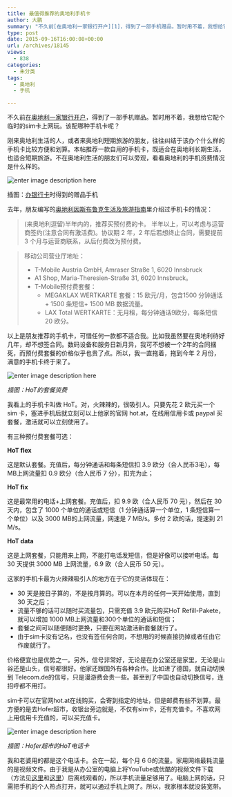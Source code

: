 ```yaml
---
title: 最值得推荐的奥地利手机卡
author: 大鹏
summary: "不久前[在奥地利一家银行开户][1]，得到了一部手机赠品。暂时用不着，我想给它配个临时的sim卡上网玩。该配哪种手机卡呢？"
type: post
date: 2015-09-16T16:00:08+00:00
url: /archives/18145
views:
  - 838
categories:
  - 未分类
tags:
  - 奥地利
  - 手机

---
```

不久前[在奥地利一家银行开户][1]，得到了一部手机赠品。暂时用不着，我想给它配个临时的sim卡上网玩。该配哪种手机卡呢？

刚来奥地利生活的人，或者来奥地利短期旅游的朋友，往往纠结于该办个什么样的手机卡比较方便和划算。本帖推荐一款自用的手机卡，既适合在奥地利长期生活，也适合短期旅游。不在奥地利生活的朋友们可以旁观，看看奥地利的手机资费情况是什么样的。

![enter image description here][2]

插图：[办银行卡][1]时得到的赠品手机

去年，朋友编写的[奥地利因斯布鲁克生活及旅游指南][3]里介绍过手机卡的情况：

> (来奥地利逗留)半年内的，推荐买预付费的卡。 半年以上，可以考虑与运营商签约(注意合同有激活费)。协议期 2 年，2 年后若想终止合同，需要提前 3 个月与运营商联系，从后付费改为预付费。
    
> 移动公司营业厅地址：
> 
>   * T-Mobile Austria GmbH, Amraser Straße 1, 6020 Innsbruck
>   * A1 Shop, Maria-Theresien-Straße 31, 6020 Innsbruck。
>   * T-Mobile预付费套餐： 
>       * MEGAKLAX WERTKARTE 套餐：15 欧元/月，包含1500 分钟通话+ 1500 条短信+ 1500 MB 数据流量。
>       * LAX Total WERTKARTE：无月租，每分钟通话9欧分，每条短信 20 欧分。

以上是朋友推荐的手机卡，可惜任何一款都不适合我。比如我虽然要在奥地利待好几年，却不想签合同。数码设备和服务日新月异，我可不想被一个2年的合同捆死，而预付费套餐的价格似乎也贵了点。所以，我一直拖着，拖到今年 2 月份，满意的手机卡终于来了。

![enter image description here][4]

_插图：HoT的套餐资费_

我看上的手机卡叫做 HoT。对，火辣辣的，很吸引人。只要先花 2 欧元买一个 sim 卡，塞进手机后就立刻可以上他家的官网 hot.at，在线用信用卡或 paypal 买套餐，激活就可以立刻使用了。

有三种预付费套餐可选：

**HoT flex**
  
这是默认套餐。充值后，每分钟通话和每条短信扣 3.9 欧分（合人民币3毛），每 MB上网流量扣 0.9 欧分（合人民币 7 分），扣完为止；

**HoT fix**
  
这是最常用的电话+上网套餐。充值后，扣 9.9 欧（合人民币 70 元），然后在 30 天内，包含了 1000 个单位的通话或短信（1 分钟通话算一个单位，1 条短信算一个单位）以及 3000 MB的上网流量，网速是 7 MB/s。多付 2 欧的话，提速到 21 M/s。

**HoT data**
  
这是上网套餐，只能用来上网，不能打电话发短信，但是好像可以接听电话。每 30 天提供 3000 MB 上网流量，6.9 欧（合人民币 50 元）。

这家的手机卡最为火辣辣吸引人的地方在于它的灵活体现在：

  * 30 天是按日子算的，不是按月算的。可以在本月的任何一天开始使用，直到 30 天之后；
  * 流量不够的话可以随时买流量包，只需充值 3.9 欧元购买HoT Refill-Pakete，就可以增加 1000 MB上网流量和300个单位的通话和短信；
  * 套餐之间可以随便随时更换，只要在网站激活新套餐就行了。
  * 由于sim卡没有记名，也没有签任何合同，不想用的时候直接扔掉或者任由它作废就行了。

价格便宜也是优势之一。另外，信号非常好，无论是在办公室还是家里，无论是山谷还是山头，信号都很好。他家还跟国外有各种合作。比如进了德国，就自动切换到 Telecom.de的信号，只是漫游费会贵一些。甚至到了中国也自动切换信号，连招呼都不用打。

sim卡可以在官网hot.at在线购买，会寄到指定的地址，但是邮费有些不划算。最方便的是去Hofer超市，收银台旁边就是，不仅有sim卡，还有充值卡。不喜欢网上用信用卡充值的，可以买充值卡。

![enter image description here][5]

_插图：Hofer超市的HoT电话卡_

我和老婆用的都是这个电话卡。合在一起，每个月 6 G的流量。家用网络最耗流量的是视频文件。由于我是从办公室的电脑上将YouTube或优酷的视频文件下载（方法见[这里][6]和[这里][7]）后离线观看的，所以手机流量足够用了。电脑上网的话，只需把手机的个人热点打开，就可以通过手机上网了。所以，我家根本就没装宽带。

 [1]: http://pzhao.org/archives/18143
 [2]: http://pzhao.org/wp-content/uploads/2015/09/2015-09-06_xperia.jpg
 [3]: http://pzhao.org/archives/17566
 [4]: https://www.hot.at/images/hot_pakete_start_fix_data.png
 [5]: http://pzhao.org/wp-content/uploads/2015/09/2015-09-06_hot.jpg
 [6]: http://pzhao.org/archives/18115
 [7]: http://pzhao.org/archives/18131
